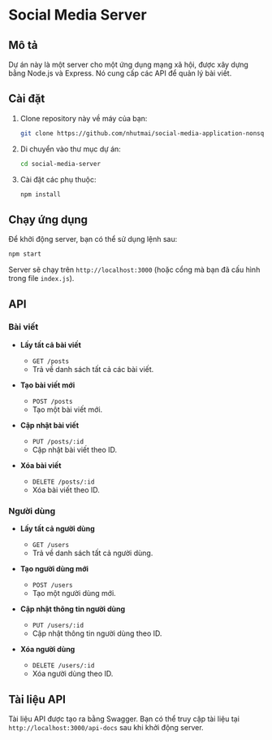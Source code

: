 # Social Media Server

## Mô tả

Dự án này là một server cho một ứng dụng mạng xã hội, được xây dựng bằng Node.js và Express. Nó cung cấp các API để quản
lý bài viết.

## Cài đặt

1. Clone repository này về máy của bạn:
   ```bash
   git clone https://github.com/nhutmai/social-media-application-nonsql.git
   ```

2. Di chuyển vào thư mục dự án:
   ```bash
   cd social-media-server
   ```

3. Cài đặt các phụ thuộc:
   ```bash
   npm install
   ```

## Chạy ứng dụng

Để khởi động server, bạn có thể sử dụng lệnh sau:

```bash
npm start
```

Server sẽ chạy trên `http://localhost:3000` (hoặc cổng mà bạn đã cấu hình trong file `index.js`).

## API

### Bài viết

- **Lấy tất cả bài viết**
    - `GET /posts`
    - Trả về danh sách tất cả các bài viết.

- **Tạo bài viết mới**
    - `POST /posts`
    - Tạo một bài viết mới.

- **Cập nhật bài viết**
    - `PUT /posts/:id`
    - Cập nhật bài viết theo ID.

- **Xóa bài viết**
    - `DELETE /posts/:id`
    - Xóa bài viết theo ID.

### Người dùng

- **Lấy tất cả người dùng**
    - `GET /users`
    - Trả về danh sách tất cả người dùng.

- **Tạo người dùng mới**
    - `POST /users`
    - Tạo một người dùng mới.

- **Cập nhật thông tin người dùng**
    - `PUT /users/:id`
    - Cập nhật thông tin người dùng theo ID.

- **Xóa người dùng**
    - `DELETE /users/:id`
    - Xóa người dùng theo ID.

## Tài liệu API

Tài liệu API được tạo ra bằng Swagger. Bạn có thể truy cập tài liệu tại `http://localhost:3000/api-docs` sau khi khởi
động server.

